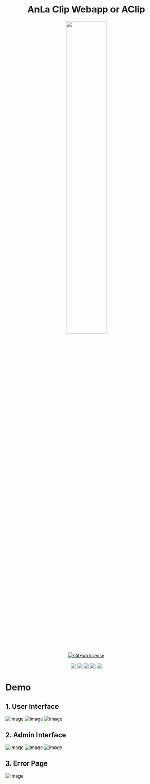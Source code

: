 <h1 align="center">AnLa Clip Webapp or AClip</h1>
<p align="center">
  <img src="https://cdn-icons-png.flaticon.com/512/5510/5510342.png" width = "50%">
  <br><br>
    <a href="https://www.gnu.org/licenses/gpl-3.0.html"><img src="https://img.shields.io/badge/license-GPL%203.0%20license-green" alt="GitHub license"/></a>
  <br><br>
  <img src="https://img.shields.io/github/repo-size/AnLaVN/AClip">
  <img src="https://img.shields.io/github/languages/code-size/AnLaVN/AClip">
  <a href="https://github.com/AnLaVN/AClip/commits/Releases"><img src="https://img.shields.io/github/commit-activity/w/AnLaVN/AClip"></a>
  <a href="https://github.com/AnLaVN/AClip/commits/Releases"><img src="https://img.shields.io/github/last-commit/AnLaVN/AClip"></a>
  <a href="https://github.com/AnLaVN/AClip/releases"><img src="https://img.shields.io/github/release-date/AnLaVN/AClip"></a>
</p>


# Demo
## 1. User Interface
![image](https://user-images.githubusercontent.com/90229487/231189196-8fc5aa21-cff3-44a7-ab41-39d4e687b61d.png)
![image](https://user-images.githubusercontent.com/90229487/231189331-1d66485a-9b86-475e-a5e2-f2a68662c87f.png)
![image](https://user-images.githubusercontent.com/90229487/231188087-8eb78294-7de6-4a62-8095-954fe396dde6.png)

## 2. Admin Interface
![image](https://user-images.githubusercontent.com/90229487/231189678-a43e6f1f-b89b-4400-bfb5-fef58ac25e0d.png)
![image](https://user-images.githubusercontent.com/90229487/231188753-8aab2765-c474-4c67-ad20-8a53365c593e.png)
![image](https://user-images.githubusercontent.com/90229487/231188832-c8dde559-d460-4d8b-9976-2f5f2b664886.png)

## 3. Error Page
![image](https://user-images.githubusercontent.com/90229487/231374240-119bae9b-ce49-43fe-844d-4bc1b48a5de2.png)
